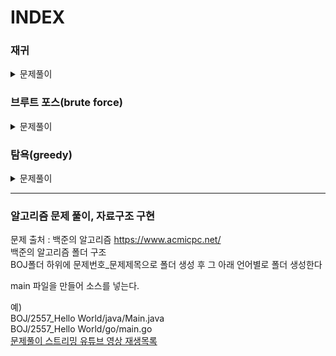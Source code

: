# INDEX

### 재귀
<details markdown="1">
<summary>문제풀이</summary>

[[백준] 10872번 팩토리얼](https://unhosted.tistory.com/46)  
[[백준] 10870번 피보나치 수 5](https://unhosted.tistory.com/48)  
[[백준] 10870번 피보나치 수 5](https://unhosted.tistory.com/48)  
</details>

### 브루트 포스(brute force)
<details markdown="1">
<summary>문제풀이</summary>

[[백준] 2798번 블랙잭](https://unhosted.tistory.com/52)  
</details>

### 탐욕(greedy) 
<details markdown="1">
<summary>문제풀이</summary>

[[백준] 11047번 동전 0](https://unhosted.tistory.com/53)  
</details>

-------------

### 알고리즘 문제 풀이, 자료구조 구현  
문제 출처 : 백준의 알고리즘 https://www.acmicpc.net/  
백준의 알고리즘 폴더 구조  
BOJ폴더 하위에 문제번호_문제제목으로 폴더 생성 후 그 아래 언어별로 폴더 생성한다  

main 파일을 만들어 소스를 넣는다.  

예)  
BOJ/2557_Hello World/java/Main.java  
BOJ/2557_Hello World/go/main.go  
[문제풀이 스트리밍 유튜브 영상 재생목록](https://www.youtube.com/watch?v=k25_2ExhYfs&list=PLkgj-h1OBMYqWrxeQ2LOzpnRSIOlJDP_V&ab_channel=%EC%B5%9C%EB%B3%91%EC%9A%B1)
